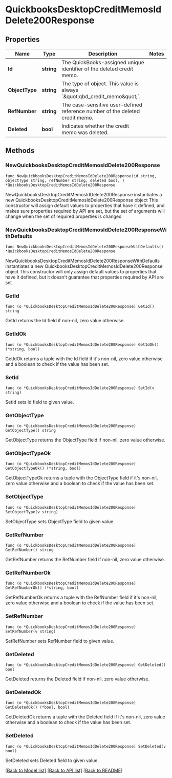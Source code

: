 # QuickbooksDesktopCreditMemosIdDelete200Response

## Properties

Name | Type | Description | Notes
------------ | ------------- | ------------- | -------------
**Id** | **string** | The QuickBooks-assigned unique identifier of the deleted credit memo. | 
**ObjectType** | **string** | The type of object. This value is always &#x60;\&quot;qbd_credit_memo\&quot;&#x60;. | 
**RefNumber** | **string** | The case-sensitive user-defined reference number of the deleted credit memo. | 
**Deleted** | **bool** | Indicates whether the credit memo was deleted. | 

## Methods

### NewQuickbooksDesktopCreditMemosIdDelete200Response

`func NewQuickbooksDesktopCreditMemosIdDelete200Response(id string, objectType string, refNumber string, deleted bool, ) *QuickbooksDesktopCreditMemosIdDelete200Response`

NewQuickbooksDesktopCreditMemosIdDelete200Response instantiates a new QuickbooksDesktopCreditMemosIdDelete200Response object
This constructor will assign default values to properties that have it defined,
and makes sure properties required by API are set, but the set of arguments
will change when the set of required properties is changed

### NewQuickbooksDesktopCreditMemosIdDelete200ResponseWithDefaults

`func NewQuickbooksDesktopCreditMemosIdDelete200ResponseWithDefaults() *QuickbooksDesktopCreditMemosIdDelete200Response`

NewQuickbooksDesktopCreditMemosIdDelete200ResponseWithDefaults instantiates a new QuickbooksDesktopCreditMemosIdDelete200Response object
This constructor will only assign default values to properties that have it defined,
but it doesn't guarantee that properties required by API are set

### GetId

`func (o *QuickbooksDesktopCreditMemosIdDelete200Response) GetId() string`

GetId returns the Id field if non-nil, zero value otherwise.

### GetIdOk

`func (o *QuickbooksDesktopCreditMemosIdDelete200Response) GetIdOk() (*string, bool)`

GetIdOk returns a tuple with the Id field if it's non-nil, zero value otherwise
and a boolean to check if the value has been set.

### SetId

`func (o *QuickbooksDesktopCreditMemosIdDelete200Response) SetId(v string)`

SetId sets Id field to given value.


### GetObjectType

`func (o *QuickbooksDesktopCreditMemosIdDelete200Response) GetObjectType() string`

GetObjectType returns the ObjectType field if non-nil, zero value otherwise.

### GetObjectTypeOk

`func (o *QuickbooksDesktopCreditMemosIdDelete200Response) GetObjectTypeOk() (*string, bool)`

GetObjectTypeOk returns a tuple with the ObjectType field if it's non-nil, zero value otherwise
and a boolean to check if the value has been set.

### SetObjectType

`func (o *QuickbooksDesktopCreditMemosIdDelete200Response) SetObjectType(v string)`

SetObjectType sets ObjectType field to given value.


### GetRefNumber

`func (o *QuickbooksDesktopCreditMemosIdDelete200Response) GetRefNumber() string`

GetRefNumber returns the RefNumber field if non-nil, zero value otherwise.

### GetRefNumberOk

`func (o *QuickbooksDesktopCreditMemosIdDelete200Response) GetRefNumberOk() (*string, bool)`

GetRefNumberOk returns a tuple with the RefNumber field if it's non-nil, zero value otherwise
and a boolean to check if the value has been set.

### SetRefNumber

`func (o *QuickbooksDesktopCreditMemosIdDelete200Response) SetRefNumber(v string)`

SetRefNumber sets RefNumber field to given value.


### GetDeleted

`func (o *QuickbooksDesktopCreditMemosIdDelete200Response) GetDeleted() bool`

GetDeleted returns the Deleted field if non-nil, zero value otherwise.

### GetDeletedOk

`func (o *QuickbooksDesktopCreditMemosIdDelete200Response) GetDeletedOk() (*bool, bool)`

GetDeletedOk returns a tuple with the Deleted field if it's non-nil, zero value otherwise
and a boolean to check if the value has been set.

### SetDeleted

`func (o *QuickbooksDesktopCreditMemosIdDelete200Response) SetDeleted(v bool)`

SetDeleted sets Deleted field to given value.



[[Back to Model list]](../README.md#documentation-for-models) [[Back to API list]](../README.md#documentation-for-api-endpoints) [[Back to README]](../README.md)


